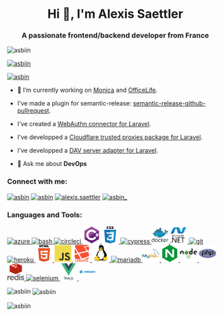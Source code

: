 <h1 align="center">Hi 👋, I'm Alexis Saettler</h1>
<h3 align="center">A passionate frontend/backend developer from France</h3>

<p align="left"> <img src="https://komarev.com/ghpvc/?username=asbiin&label=Profile%20views&color=0e75b6&style=flat" alt="asbiin" /> </p>

<p align="left"> <a href="https://github.com/ryo-ma/github-profile-trophy"><img src="https://github-profile-trophy.vercel.app/?username=asbiin" alt="asbiin" /></a> </p>

<p align="left"> <a href="https://twitter.com/asbin" target="blank"><img src="https://img.shields.io/twitter/follow/asbin?logo=twitter&style=for-the-badge" alt="asbin" /></a> </p>

- 🔭 I’m currently working on [Monica](https://github.com/monicahq/monica/) and [OfficeLife](https://github.com/officelifehq/officelife).

- I've made a plugin for semantic-release: [semantic-release-github-pullrequest](https://github.com/asbiin/semantic-release-github-pullrequest).

- I've created a [WebAuthn connector for Laravel](https://github.com/asbiin/laravel-webauthn).

- I've developped a [Cloudflare trusted proxies package for Laravel](https://github.com/monicahq/laravel-cloudflare).

- I've developped a [DAV server adapter for Laravel](https://github.com/monicahq/laravel-sabre).

- 💬 Ask me about **DevOps**

<h3 align="left">Connect with me:</h3>
<p align="left">
<a href="https://dev.to/asbin" target="blank"><img align="center" src="https://cdn.jsdelivr.net/npm/simple-icons@3.0.1/icons/dev-dot-to.svg" alt="asbin" height="30" width="40" /></a>
<a href="https://twitter.com/asbin" target="blank"><img align="center" src="https://cdn.jsdelivr.net/npm/simple-icons@3.0.1/icons/twitter.svg" alt="asbin" height="30" width="40" /></a>
<a href="https://linkedin.com/in/alexis.saettler" target="blank"><img align="center" src="https://cdn.jsdelivr.net/npm/simple-icons@3.0.1/icons/linkedin.svg" alt="alexis.saettler" height="30" width="40" /></a>
<a href="https://instagram.com/asbin_" target="blank"><img align="center" src="https://cdn.jsdelivr.net/npm/simple-icons@3.0.1/icons/instagram.svg" alt="asbin_" height="30" width="40" /></a>
</p>

<h3 align="left">Languages and Tools:</h3>
<p align="left"> <a href="https://azure.microsoft.com/en-in/" target="_blank"> <img src="https://www.vectorlogo.zone/logos/microsoft_azure/microsoft_azure-icon.svg" alt="azure" width="40" height="40"/> </a> <a href="https://www.gnu.org/software/bash/" target="_blank"> <img src="https://www.vectorlogo.zone/logos/gnu_bash/gnu_bash-icon.svg" alt="bash" width="40" height="40"/> </a> <a href="https://circleci.com" target="_blank"> <img src="https://www.vectorlogo.zone/logos/circleci/circleci-icon.svg" alt="circleci" width="40" height="40"/> </a> <a href="https://www.w3schools.com/cs/" target="_blank"> <img src="https://raw.githubusercontent.com/devicons/devicon/master/icons/csharp/csharp-original.svg" alt="csharp" width="40" height="40"/> </a> <a href="https://www.w3schools.com/css/" target="_blank"> <img src="https://raw.githubusercontent.com/devicons/devicon/master/icons/css3/css3-original-wordmark.svg" alt="css3" width="40" height="40"/> </a> <a href="https://www.cypress.io" target="_blank"> <img src="https://raw.githubusercontent.com/simple-icons/simple-icons/6e46ec1fc23b60c8fd0d2f2ff46db82e16dbd75f/icons/cypress.svg" alt="cypress" width="40" height="40"/> </a> <a href="https://www.docker.com/" target="_blank"> <img src="https://raw.githubusercontent.com/devicons/devicon/master/icons/docker/docker-original-wordmark.svg" alt="docker" width="40" height="40"/> </a> <a href="https://dotnet.microsoft.com/" target="_blank"> <img src="https://raw.githubusercontent.com/devicons/devicon/master/icons/dot-net/dot-net-original-wordmark.svg" alt="dotnet" width="40" height="40"/> </a> <a href="https://git-scm.com/" target="_blank"> <img src="https://www.vectorlogo.zone/logos/git-scm/git-scm-icon.svg" alt="git" width="40" height="40"/> </a> <a href="https://heroku.com" target="_blank"> <img src="https://www.vectorlogo.zone/logos/heroku/heroku-icon.svg" alt="heroku" width="40" height="40"/> </a> <a href="https://www.w3.org/html/" target="_blank"> <img src="https://raw.githubusercontent.com/devicons/devicon/master/icons/html5/html5-original-wordmark.svg" alt="html5" width="40" height="40"/> </a> <a href="https://developer.mozilla.org/en-US/docs/Web/JavaScript" target="_blank"> <img src="https://raw.githubusercontent.com/devicons/devicon/master/icons/javascript/javascript-original.svg" alt="javascript" width="40" height="40"/> </a> <a href="https://laravel.com/" target="_blank"> <img src="https://raw.githubusercontent.com/devicons/devicon/master/icons/laravel/laravel-plain-wordmark.svg" alt="laravel" width="40" height="40"/> </a> <a href="https://www.linux.org/" target="_blank"> <img src="https://raw.githubusercontent.com/devicons/devicon/master/icons/linux/linux-original.svg" alt="linux" width="40" height="40"/> </a> <a href="https://mariadb.org/" target="_blank"> <img src="https://www.vectorlogo.zone/logos/mariadb/mariadb-icon.svg" alt="mariadb" width="40" height="40"/> </a> <a href="https://www.mysql.com/" target="_blank"> <img src="https://raw.githubusercontent.com/devicons/devicon/master/icons/mysql/mysql-original-wordmark.svg" alt="mysql" width="40" height="40"/> </a> <a href="https://www.nginx.com" target="_blank"> <img src="https://raw.githubusercontent.com/devicons/devicon/master/icons/nginx/nginx-original.svg" alt="nginx" width="40" height="40"/> </a> <a href="https://nodejs.org" target="_blank"> <img src="https://raw.githubusercontent.com/devicons/devicon/master/icons/nodejs/nodejs-original-wordmark.svg" alt="nodejs" width="40" height="40"/> </a> <a href="https://www.php.net" target="_blank"> <img src="https://raw.githubusercontent.com/devicons/devicon/master/icons/php/php-original.svg" alt="php" width="40" height="40"/> </a> <a href="https://redis.io" target="_blank"> <img src="https://raw.githubusercontent.com/devicons/devicon/master/icons/redis/redis-original-wordmark.svg" alt="redis" width="40" height="40"/> </a> <a href="https://www.selenium.dev" target="_blank"> <img src="https://raw.githubusercontent.com/detain/svg-logos/780f25886640cef088af994181646db2f6b1a3f8/svg/selenium-logo.svg" alt="selenium" width="40" height="40"/> </a> <a href="https://vuejs.org/" target="_blank"> <img src="https://raw.githubusercontent.com/devicons/devicon/master/icons/vuejs/vuejs-original-wordmark.svg" alt="vuejs" width="40" height="40"/> </a> <a href="https://webpack.js.org" target="_blank"> <img src="https://raw.githubusercontent.com/devicons/devicon/d00d0969292a6569d45b06d3f350f463a0107b0d/icons/webpack/webpack-original-wordmark.svg" alt="webpack" width="40" height="40"/> </a> </p>

<p><img align="left" src="https://github-readme-stats.vercel.app/api/top-langs?username=asbiin&show_icons=true&locale=en&layout=compact" alt="asbiin" /></p>

<p>&nbsp;<img align="center" src="https://github-readme-stats.vercel.app/api?username=asbiin&show_icons=true&locale=en" alt="asbiin" /></p>

<p><img align="center" src="https://github-readme-streak-stats.herokuapp.com/?user=asbiin&" alt="asbiin" /></p>

<!-- Made with https://rahuldkjain.github.io/gh-profile-readme-generator/ -->

